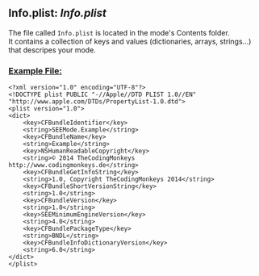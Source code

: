 ## Info.plist: _Info.plist_


The file called `Info.plist` is located in the mode's Contents folder.  
It contains a collection of keys and values (dictionaries, arrays, strings…) that descripes your mode. 


### [Example File:](id:ExampleFile)

	<?xml version="1.0" encoding="UTF-8"?>
	<!DOCTYPE plist PUBLIC "-//Apple//DTD PLIST 1.0//EN" "http://www.apple.com/DTDs/PropertyList-1.0.dtd">
	<plist version="1.0">
	<dict>
		<key>CFBundleIdentifier</key>
		<string>SEEMode.Example</string>
		<key>CFBundleName</key>
		<string>Example</string>
		<key>NSHumanReadableCopyright</key>
		<string>© 2014 TheCodingMonkeys http://www.codingmonkeys.de</string>
		<key>CFBundleGetInfoString</key>
		<string>1.0, Copyright TheCodingMonkeys 2014</string>
		<key>CFBundleShortVersionString</key>
		<string>1.0</string>
		<key>CFBundleVersion</key>
		<string>1.0</string>
		<key>SEEMinimumEngineVersion</key>
		<string>4.0</string>
		<key>CFBundlePackageType</key>
		<string>BNDL</string>
		<key>CFBundleInfoDictionaryVersion</key>
		<string>6.0</string>
	</dict>
	</plist>


